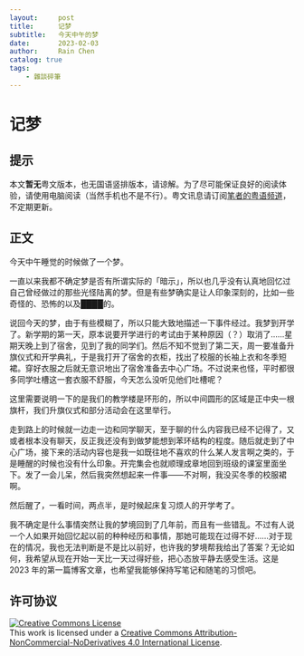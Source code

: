```yaml
---
layout:     post
title:      记梦
subtitle:   今天中午的梦
date:       2023-02-03
author:     Rain Chen
catalog: true
tags:
    - 雜談碎筆
---
```


# 记梦

## 提示

本文**暂无**粤文版本，也无国语竖排版本，请谅解。为了尽可能保证良好的阅读体验，请使用电脑阅读（当然手机也不是不行）。粤文讯息请订阅[笔者的粤语频道](https://t.me/hellorain_cantonese)，不定期更新。

## 正文

今天中午睡觉的时候做了一个梦。<br>

一直以来我都不确定梦是否有所谓实际的「暗示」，所以也几乎没有认真地回忆过自己曾经做过的那些光怪陆离的梦。但是有些梦确实是让人印象深刻的，比如一些奇怪的、恐怖的以及████的。<br>

说回今天的梦，由于有些模糊了，所以只能大致地描述一下事件经过。我梦到开学了。新学期的第一天，原本说要开学进行的考试由于某种原因（？）取消了……星期天晚上到了宿舍，见到了我的同学们。然后不知不觉到了第二天，周一要准备升旗仪式和开学典礼，于是我打开了宿舍的衣柜，找出了校服的长袖上衣和冬季短裙。穿好衣服之后就无意识地出了宿舍准备去中心广场。不过说来也怪，平时都很多同学吐槽这一套衣服不舒服，今天怎么没听见他们吐槽呢？<br>

这里需要说明一下的是我们的教学楼是环形的，所以中间圆形的区域是正中央一根旗杆，我们升旗仪式和部分活动会在这里举行。<br>

走到路上的时候就一边走一边和同学聊天，至于聊的什么内容我已经不记得了，又或者根本没有聊天，反正我还没有到做梦能想到苯环结构的程度。随后就走到了中心广场，接下来的活动内容也是我一如既往地不喜欢的什么某人发言啊之类的，于是睡醒的时候也没有什么印象。开完集会也就顺理成章地回到班级的课室里面坐下。发了一会儿呆，然后我突然想起来一件事——不对啊，我没买冬季的校服裙啊。<br>

然后醒了，一看时间，两点半，是时候起床复习烦人的开学考了。<br>

我不确定是什么事情突然让我的梦境回到了几年前，而且有一些错乱。不过有人说一个人如果开始回忆起以前的种种经历和事情，那她可能现在过得不好……对于现在的情况，我也无法判断是不是比以前好，也许我的梦境帮我给出了答案？无论如何，我希望从现在开始一天比一天过得好些，把心态放平静去感受生活。这是 2023 年的第一篇博客文章，也希望我能够保持写笔记和随笔的习惯吧。

## 许可协议

<a rel="license" href="http://creativecommons.org/licenses/by-nc-nd/4.0/"><img alt="Creative Commons License" style="border-width:0" src="https://i.creativecommons.org/l/by-nc-nd/4.0/88x31.png" /></a><br/>This work is licensed under a <a rel="license" href="http://creativecommons.org/licenses/by-nc-nd/4.0/">Creative Commons Attribution-NonCommercial-NoDerivatives 4.0 International License</a>.
